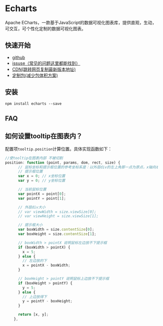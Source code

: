 # Echarts
Apache ECharts，一款基于JavaScript的数据可视化图表库，提供直观，生动，可交互，可个性化定制的数据可视化图表。
## 快速开始

- [github](https://github.com/apache/echarts)
- [issuse（常见的问题这里都能找到）](https://github.com/apache/echarts/issues)
- [CDN(跳转网页复制最新版本地址)](https://www.jsdelivr.com/package/npm/echarts)
- [定制包(减少包体积方案)](https://echarts.apache.org/zh/builder.html)

## 安装

```
npm install echarts --save
```

## FAQ

## 如何设置tooltip在图表内？

配置项`tooltip.position`计算位置。具体实现函数如下：

```javascript
//使tooltip在图表内部 不被切割
position: function (point, params, dom, rect, size) {
      // 鼠标坐标和提示框位置的参考坐标系是：以外层div的左上角那一点为原点，x轴向右，y轴向下
      // 提示框位置
      var x = 0; // x坐标位置
      var y = 0; // y坐标位置

      // 当前鼠标位置
      var pointX = point[0];
      var pointY = point[1];

      // 外层div大小
      // var viewWidth = size.viewSize[0];
      // var viewHeight = size.viewSize[1];

      // 提示框大小
      var boxWidth = size.contentSize[0];
      var boxHeight = size.contentSize[1];

      // boxWidth > pointX 说明鼠标左边放不下提示框
      if (boxWidth > pointX) {
        x = 5;
      } else {
        // 左边放的下
        x = pointX - boxWidth;
      }

      // boxHeight > pointY 说明鼠标上边放不下提示框
      if (boxHeight > pointY) {
        y = 5;
      } else {
        // 上边放得下
        y = pointY - boxHeight;
      }

      return [x, y];
    },
```
